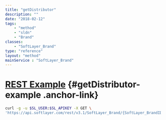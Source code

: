 ```yaml
---
title: "getDistributor"
description: ""
date: "2018-02-12"
tags:
    - "method"
    - "sldn"
    - "Brand"
classes:
    - "SoftLayer_Brand"
type: "reference"
layout: "method"
mainService : "SoftLayer_Brand"
---
```


# [REST Example](#getDistributor-example) <a href="/article/rest/"><i class="fas fa-question"></i></a> {#getDistributor-example .anchor-link} 
```bash
curl -g -u $SL_USER:$SL_APIKEY -X GET \
'https://api.softlayer.com/rest/v3.1/SoftLayer_Brand/{SoftLayer_BrandID}/getDistributor'
```
